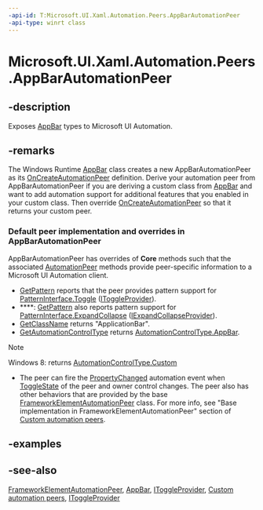 ```yaml
---
-api-id: T:Microsoft.UI.Xaml.Automation.Peers.AppBarAutomationPeer
-api-type: winrt class
---
```


<!-- Class syntax.
public class AppBarAutomationPeer : Windows.UI.Xaml.Automation.Peers.FrameworkElementAutomationPeer, Windows.UI.Xaml.Automation.Peers.IAppBarAutomationPeer, Windows.UI.Xaml.Automation.Provider.IExpandCollapseProvider, Windows.UI.Xaml.Automation.Provider.IToggleProvider, Windows.UI.Xaml.Automation.Provider.IWindowProvider
-->

# Microsoft.UI.Xaml.Automation.Peers.AppBarAutomationPeer

## -description
Exposes [AppBar](../microsoft.ui.xaml.controls/appbar.md) types to Microsoft UI Automation.

## -remarks
The Windows Runtime  [AppBar](../microsoft.ui.xaml.controls/appbar.md) class creates a new AppBarAutomationPeer as its [OnCreateAutomationPeer](../microsoft.ui.xaml/uielement_oncreateautomationpeer_1478162674.md) definition. Derive your automation peer from AppBarAutomationPeer if you are deriving a custom class from [AppBar](../microsoft.ui.xaml.controls/appbar.md) and want to add automation support for additional features that you enabled in your custom class. Then override [OnCreateAutomationPeer](../microsoft.ui.xaml/uielement_oncreateautomationpeer_1478162674.md) so that it returns your custom peer.

### Default peer implementation and overrides in **AppBarAutomationPeer**

AppBarAutomationPeer has overrides of **Core** methods such that the associated [AutomationPeer](automationpeer.md) methods provide peer-specific information to a Microsoft UI Automation client.

+ [GetPattern](automationpeer_getpattern_1700082720.md) reports that the peer provides pattern support for [PatternInterface.Toggle](patterninterface.md) ([IToggleProvider](../microsoft.ui.xaml.automation.provider/itoggleprovider.md)).
+ ****: [GetPattern](automationpeer_getpattern_1700082720.md) also reports pattern support for [PatternInterface.ExpandCollapse](patterninterface.md) ([IExpandCollapseProvider](../microsoft.ui.xaml.automation.provider/iexpandcollapseprovider.md)).
+ [GetClassName](automationpeer_getclassname_614238974.md) returns "ApplicationBar".
+ [GetAutomationControlType](automationpeer_getautomationcontroltype_1156384152.md) returns [AutomationControlType.AppBar](automationcontroltype.md).

> [!NOTE]
> Windows 8: returns [AutomationControlType.Custom](automationcontroltype.md)
+ The peer can fire the [PropertyChanged](automationevents.md) automation event when [ToggleState](appbarautomationpeer_togglestate.md) of the peer and owner control changes.
The peer also has other behaviors that are provided by the base [FrameworkElementAutomationPeer](frameworkelementautomationpeer.md) class. For more info, see "Base implementation in FrameworkElementAutomationPeer" section of [Custom automation peers](/windows/uwp/accessibility/custom-automation-peers).

## -examples

## -see-also
[FrameworkElementAutomationPeer](frameworkelementautomationpeer.md), [AppBar](../microsoft.ui.xaml.controls/appbar.md), [IToggleProvider](../microsoft.ui.xaml.automation.provider/itoggleprovider.md), [Custom automation peers](/windows/uwp/accessibility/custom-automation-peers), [IToggleProvider](../microsoft.ui.xaml.automation.provider/itoggleprovider.md)
